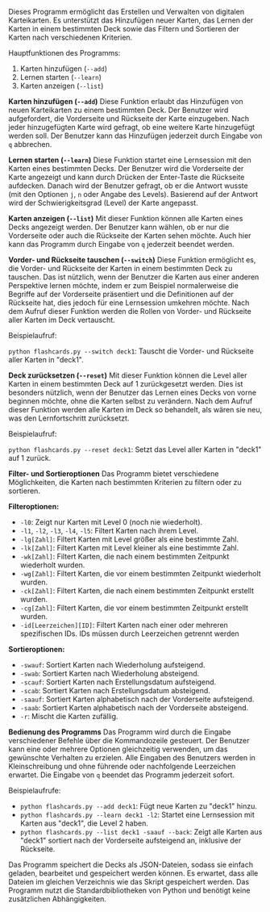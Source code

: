 Dieses Programm ermöglicht das Erstellen und Verwalten von digitalen Karteikarten. Es unterstützt das Hinzufügen neuer Karten, das Lernen der Karten in einem bestimmten Deck sowie das Filtern und Sortieren der Karten nach verschiedenen Kriterien.

Hauptfunktionen des Programms:
1. Karten hinzufügen (`--add`)
2. Lernen starten (`--learn`)
3. Karten anzeigen (`--list`)

**Karten hinzufügen (`--add`)**
Diese Funktion erlaubt das Hinzufügen von neuen Karteikarten zu einem bestimmten Deck. Der Benutzer wird aufgefordert, die Vorderseite und Rückseite der Karte einzugeben. Nach jeder hinzugefügten Karte wird gefragt, ob eine weitere Karte hinzugefügt werden soll. Der Benutzer kann das Hinzufügen jederzeit durch Eingabe von `q` abbrechen.

**Lernen starten (`--learn`)**
Diese Funktion startet eine Lernsession mit den Karten eines bestimmten Decks. Der Benutzer wird die Vorderseite der Karte angezeigt und kann durch Drücken der Enter-Taste die Rückseite aufdecken. Danach wird der Benutzer gefragt, ob er die Antwort wusste (mit den Optionen `j`, `n` oder Angabe des Levels). Basierend auf der Antwort wird der Schwierigkeitsgrad (Level) der Karte angepasst.

**Karten anzeigen (`--list`)**
Mit dieser Funktion können alle Karten eines Decks angezeigt werden. Der Benutzer kann wählen, ob er nur die Vorderseite oder auch die Rückseite der Karten sehen möchte. Auch hier kann das Programm durch Eingabe von `q` jederzeit beendet werden.


**Vorder- und Rückseite tauschen (`--switch`)**
Diese Funktion ermöglicht es, die Vorder- und Rückseite der Karten in einem bestimmten Deck zu tauschen. Das ist nützlich, wenn der Benutzer die Karten aus einer anderen Perspektive lernen möchte, indem er zum Beispiel normalerweise die Begriffe auf der Vorderseite präsentiert und die Definitionen auf der Rückseite hat, dies jedoch für eine Lernsession umkehren möchte. Nach dem Aufruf dieser Funktion werden die Rollen von Vorder- und Rückseite aller Karten im Deck vertauscht.

Beispielaufruf:

`python flashcards.py --switch deck1`: Tauscht die Vorder- und Rückseite aller Karten in "deck1".


**Deck zurücksetzen (`--reset`)**
Mit dieser Funktion können die Level aller Karten in einem bestimmten Deck auf 1 zurückgesetzt werden. Dies ist besonders nützlich, wenn der Benutzer das Lernen eines Decks von vorne beginnen möchte, ohne die Karten selbst zu verändern. Nach dem Aufruf dieser Funktion werden alle Karten im Deck so behandelt, als wären sie neu, was den Lernfortschritt zurücksetzt.

Beispielaufruf:

`python flashcards.py --reset deck1`: Setzt das Level aller Karten in "deck1" auf 1 zurück.

**Filter- und Sortieroptionen**
Das Programm bietet verschiedene Möglichkeiten, die Karten nach bestimmten Kriterien zu filtern oder zu sortieren.

**Filteroptionen:**
- `-l0`: Zeigt nur Karten mit Level 0 (noch nie wiederholt).
- `-l1`, `-l2`, `-l3`, `-l4`, `-l5`: Filtert Karten nach ihrem Level.
- `-lg[Zahl]`: Filtert Karten mit Level größer als eine bestimmte Zahl.
- `-lk[Zahl]`: Filtert Karten mit Level kleiner als eine bestimmte Zahl.
- `-wk[Zahl]`: Filtert Karten, die nach einem bestimmten Zeitpunkt wiederholt wurden.
- `-wg[Zahl]`: Filtert Karten, die vor einem bestimmten Zeitpunkt wiederholt wurden.
- `-ck[Zahl]`: Filtert Karten, die nach einem bestimmten Zeitpunkt erstellt wurden.
- `-cg[Zahl]`: Filtert Karten, die vor einem bestimmten Zeitpunkt erstellt wurden.
- `-id[Leerzeichen][ID]`: Filtert Karten nach einer oder mehreren spezifischen IDs. IDs müssen durch Leerzeichen getrennt werden

**Sortieroptionen:**
- `-swauf`: Sortiert Karten nach Wiederholung aufsteigend.
- `-swab`: Sortiert Karten nach Wiederholung absteigend.
- `-scauf`: Sortiert Karten nach Erstellungsdatum aufsteigend.
- `-scab`: Sortiert Karten nach Erstellungsdatum absteigend.
- `-saauf`: Sortiert Karten alphabetisch nach der Vorderseite aufsteigend.
- `-saab`: Sortiert Karten alphabetisch nach der Vorderseite absteigend.
- `-r`: Mischt die Karten zufällig.

**Bedienung des Programms**
Das Programm wird durch die Eingabe verschiedener Befehle über die Kommandozeile gesteuert. Der Benutzer kann eine oder mehrere Optionen gleichzeitig verwenden, um das gewünschte Verhalten zu erzielen. Alle Eingaben des Benutzers werden in Kleinschreibung und ohne führende oder nachfolgende Leerzeichen erwartet. Die Eingabe von `q` beendet das Programm jederzeit sofort. 

Beispielaufrufe:
- `python flashcards.py --add deck1`: Fügt neue Karten zu "deck1" hinzu.
- `python flashcards.py --learn deck1 -l2`: Startet eine Lernsession mit Karten aus "deck1", die Level 2 haben.
- `python flashcards.py --list deck1 -saauf --back`: Zeigt alle Karten aus "deck1" sortiert nach der Vorderseite aufsteigend an, inklusive der Rückseite.

Das Programm speichert die Decks als JSON-Dateien, sodass sie einfach geladen, bearbeitet und gespeichert werden können. Es erwartet, dass alle Dateien im gleichen Verzeichnis wie das Skript gespeichert werden. Das Programm nutzt die Standardbibliotheken von Python und benötigt keine zusätzlichen Abhängigkeiten.
